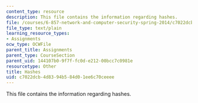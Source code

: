 ```yaml
---
content_type: resource
description: This file contains the information regarding hashes.
file: /courses/6-857-network-and-computer-security-spring-2014/c7022dcb4d8394b584d01ee6c70ceeee_hashes.txt
file_type: text/plain
learning_resource_types:
- Assignments
ocw_type: OCWFile
parent_title: Assignments
parent_type: CourseSection
parent_uid: 144107b0-9f7f-fc0d-e212-00bcc7c0981e
resourcetype: Other
title: Hashes
uid: c7022dcb-4d83-94b5-84d0-1ee6c70ceeee
---
```

This file contains the information regarding hashes.

